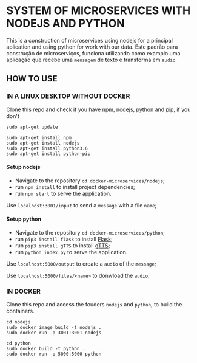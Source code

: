 # SYSTEM OF MICROSERVICES WITH NODEJS AND PYTHON
This is a construction of microservices using nodejs for a principal aplication and using python for work with our data.
Este padrão para construção de microserviços, funciona utilizando como examplo uma aplicação que recebe uma `mensagem` de texto e transforma em `audio`.

## HOW TO USE

### IN A LINUX DESKTOP WITHOUT DOCKER

Clone this repo and check if you have [npm](https://docs.npmjs.com/cli/install), [nodejs](https://nodejs.org/en/download/), [python](https://www.python.org/) and [pip](https://pypi.org/project/pip/), if you don't
```
sudo apt-get update

sudo apt-get install npm
sudo apt-get install nodejs
sudo apt-get install python3.6
sudo apt-get install python-pip
```
#### Setup nodejs
- Navigate to the repository `cd docker-microservices/nodejs`;
- run `npm install` to install project dependencies;
- run `npm start` to serve the application.

Use `localhost:3001/input` to send a `message` with a file `name`;

#### Setup python
- Navigate to the repository `cd docker-microservices/python`;
- run `pip3 install flask` to install [Flask](https://palletsprojects.com/p/flask/);
- run `pip3 install gTTS` to install [gTTS](https://pypi.org/project/gTTS/);
- run `python index.py` to serve the application.

Use `localhost:5000/output` to create a `audio` of the `message`;

Use `localhost:5000/files/<name>` to donwload the `audio`; 

### IN DOCKER

Clone this repo and access the fouders `nodejs` and `python`, to build the containers.

```
cd nodejs
sudo docker image build -t nodejs .
sudo docker run -p 3001:3001 nodejs
```

```
cd python
sudo docker build -t python .
sudo docker run -p 5000:5000 python
```